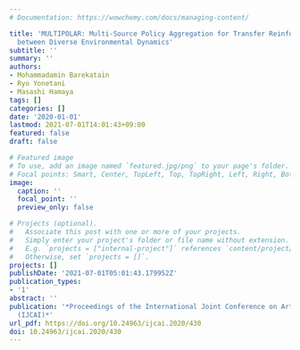```yaml
---
# Documentation: https://wowchemy.com/docs/managing-content/

title: 'MULTIPOLAR: Multi-Source Policy Aggregation for Transfer Reinforcement Learning
  between Diverse Environmental Dynamics'
subtitle: ''
summary: ''
authors:
- Mohammadamin Barekatain
- Ryo Yonetani
- Masashi Hamaya
tags: []
categories: []
date: '2020-01-01'
lastmod: 2021-07-01T14:01:43+09:00
featured: false
draft: false

# Featured image
# To use, add an image named `featured.jpg/png` to your page's folder.
# Focal points: Smart, Center, TopLeft, Top, TopRight, Left, Right, BottomLeft, Bottom, BottomRight.
image:
  caption: ''
  focal_point: ''
  preview_only: false

# Projects (optional).
#   Associate this post with one or more of your projects.
#   Simply enter your project's folder or file name without extension.
#   E.g. `projects = ["internal-project"]` references `content/project/deep-learning/index.md`.
#   Otherwise, set `projects = []`.
projects: []
publishDate: '2021-07-01T05:01:43.179952Z'
publication_types:
- '1'
abstract: ''
publication: '*Proceedings of the International Joint Conference on Artificial Intelligence
  (IJCAI)*'
url_pdf: https://doi.org/10.24963/ijcai.2020/430
doi: 10.24963/ijcai.2020/430
---
```

